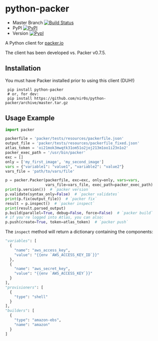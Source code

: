 python-packer
=============

* Master Branch [![Build Status](https://travis-ci.org/nir0s/python-packer.svg?branch=master)](https://travis-ci.org/nir0s/python-packer)
* PyPI [![PyPI](http://img.shields.io/pypi/dm/python-packer.svg)](http://img.shields.io/pypi/dm/python-packer.svg)
* Version [![PypI](http://img.shields.io/pypi/v/python-packer.svg)](http://img.shields.io/pypi/v/python-packer.svg)


A Python client for [packer.io](http://www.packer.io)

The client has been developed vs. Packer v0.7.5.

## Installation

You must have Packer installed prior to using this client (DUH!)

```shell
 pip install python-packer
 # or, for dev:
 pip install https://github.com/nir0s/python-packer/archive/master.tar.gz
```

## Usage Example

```python
import packer

packerfile = 'packer/tests/resources/packerfile.json'
output_file = 'packer/tests/resources/packerfile_fixed.json'
atlas_token = 'oi21mok3mwqtk31om51o2joj213m1oo1i23n1o2'
packer_exec_path = '/usr/bin/packer'
exc = []
only = ['my_first_image', 'my_second_image']
vars = {"variable1": "value1", "variable2": "value2"}
vars_file = 'path/to/vars/file'

p = packer.Packer(packerfile, exc=exc, only=only, vars=vars,
                  vars_file=vars_file, exec_path=packer_exec_path)
print(p.version())  # `packer version`
p.validate(syntax_only=False)  # `packer validates`
print(p.fix(output_file))  # `packer fix`
result = p.inspect()  # `packer inspect`
print(result.parsed_output)
p.build(parallel=True, debug=False, force=False)  # `packer build`
# if you're logged into Atlas, you can also:
p.push(create=True, token=atlas_token)  # `packer push`
```

The `inspect` method will return a dictionary containing the components:

```python
"variables": [
  {
    "name": "aws_access_key",
    "value": "{{env `AWS_ACCESS_KEY_ID`}}"
  },
  {
    "name": "aws_secret_key",
    "value": "{{env `AWS_ACCESS_KEY`}}"
  }
],
"provisioners": [
  {
    "type": "shell"
  }
],
"builders": [
  {
    "type": "amazon-ebs",
    "name": "amazon"
  }
]
```
